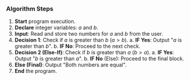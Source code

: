 

### Algorithm Steps

1.  **Start** program execution.
2.  **Declare** integer variables: $a$ and $b$.
3.  **Input**: Read and store two numbers for $a$ and $b$ from the user.
4.  **Decision 1**: Check if $a$ is greater than $b$ ($a > b$).
    a.  **IF Yes**: Output "$a$ is greater than $b$".
    b.  **IF No**: Proceed to the next check.
5.  **Decision 2 (Else-If)**: Check if $b$ is greater than $a$ ($b > a$).
    a.  **IF Yes**: Output "$b$ is greater than $a$".
    b.  **IF No** (Else): Proceed to the final block.
6.  **Else (Final)**: Output "Both numbers are equal".
7.  **End** the program.
